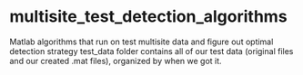 # multisite_test_detection_algorithms
Matlab algorithms that run on test multisite data and figure out optimal detection strategy
test_data folder contains all of our test data (original files and our created .mat files), organized by when we got it.

